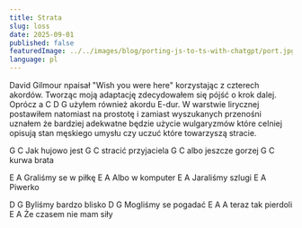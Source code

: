 ```yaml
---
title: Strata
slug: loss
date: 2025-09-01
published: false
featuredImage: ../../images/blog/porting-js-to-ts-with-chatgpt/port.jpg
language: pl
---
```


David Gilmour npaisał "Wish you were here" korzystając z czterech akordów. Tworząc moją adaptację zdecydowałem się pójść o krok dalej. Oprócz a C D G użyłem również akordu E-dur. W warstwie lirycznej postawiłem natomiast na prostotę i zamiast wyszukanych przenośni uznałem że bardziej adekwatne będzie użycie wulgaryzmów które celniej opisują stan męskiego umysłu czy uczuć które towarzyszą stracie.


G          C
Jak hujowo jest
G       C
stracić przyjaciela
G            C
albo jeszcze gorzej
G C
kurwa brata

E           A
Graliśmy se w piłkę
E    A
Albo w komputer
E         A
Jaraliśmy szlugi
E A
Piwerko

D       G
Byliśmy bardzo blisko
D             G
Mogliśmy se pogadać
E       A
A teraz tak pierdoli
E         A
Że czasem nie mam siły
